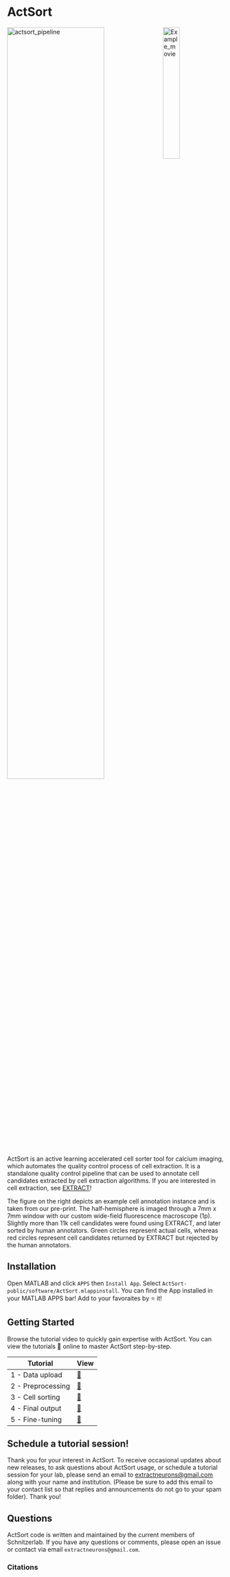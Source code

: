 # ActSort
<img src="https://github.com/user-attachments/assets/35ff835c-ca40-44cb-a880-154999f06f67" width=67% align="top" alt="actsort_pipeline">

<img src="https://github.com/user-attachments/assets/f04a8a33-929c-4dee-ad54-963383aeff02" width="28%" align="right" alt="Example_movie"> 

ActSort is an active learning accelerated cell sorter tool for calcium imaging, which automates the quality control process of cell extraction. It is a standalone quality control pipeline that can be used to annotate cell candidates extracted by cell extraction algorithms. If you are interested in cell extraction, see [EXTRACT](https://github.com/schnitzer-lab/EXTRACT-public)!

The figure on the right depicts an example cell annotation instance and is taken from our pre-print. The half-hemisphere is imaged through a 7mm x 7mm window with our custom wide-field fluorescence macroscope (1p). Slightly more than 11k cell candidates were found using EXTRACT, and later sorted by human annotators. Green circles represent actual cells, whereas red circles represent cell candidates returned by EXTRACT but rejected by the human annotators.

## Installation
Open MATLAB and click `APPS` then `Install App`. Select `ActSort-public/software/ActSort.mlappinstall`. You can find the App installed in your MATLAB APPS bar! Add to your favoraites by ⭐ it!

## Getting Started
Browse the tutorial video to quickly gain expertise with ActSort. You can view the tutorials :eyes: online to master ActSort step-by-step.


| Tutorial | View |
| -------- | ---- |
| 1 - Data upload | [:eyes:](<replace the link>) |
| 2 - Preprocessing | [:eyes:](<replace the link>) |
| 3 - Cell sorting | [:eyes:](<replace the link>) |
| 4 - Final output | [:eyes:](<replace the link>) |
| 5 - Fine-tuning | [:eyes:](<replace the link>) |

## Schedule a tutorial session!

Thank you for your interest in ActSort. To receive occasional updates about new releases, to ask questions about ActSort usage, or schedule a tutorial session for your lab, please send an email to extractneurons@gmail.com along with your name and institution. (Please be sure to add this email to your contact list so that replies and announcements do not go to your spam folder).  Thank you!  


## Questions

ActSort code is written and maintained by the current members of Schnitzerlab. If you have any questions or comments, please open an issue or contact via email `extractneurons@gmail.com`.

### Citations


